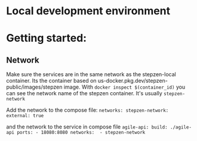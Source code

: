 # Local development environment

# Getting started:

## Network

Make sure the services are in the same network as the stepzen-local container. Its the container based on us-docker.pkg.dev/stepzen-public/images/stepzen image. 
With `docker inspect $(container_id)` you can see the network name of the stepzen container. It's usually `stepzen-network`

Add the network to the compose file:
`
networks:
  stepzen-network:
    external:
      true
`

and the network to the service in compose file
`
  agile-api:
    build: ./agile-api
    ports:
      - 18080:8080
    networks: 
      - stepzen-network
`